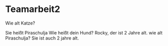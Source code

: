 # Teamarbeit2
Wie alt Katze? 


Sie heißt Piraschulja
Wie heißt dein Hund?
Rocky, der ist 2 Jahre alt. wie alt Piraschulja? 
 Sie ist auch 2 jahre alt. 
 